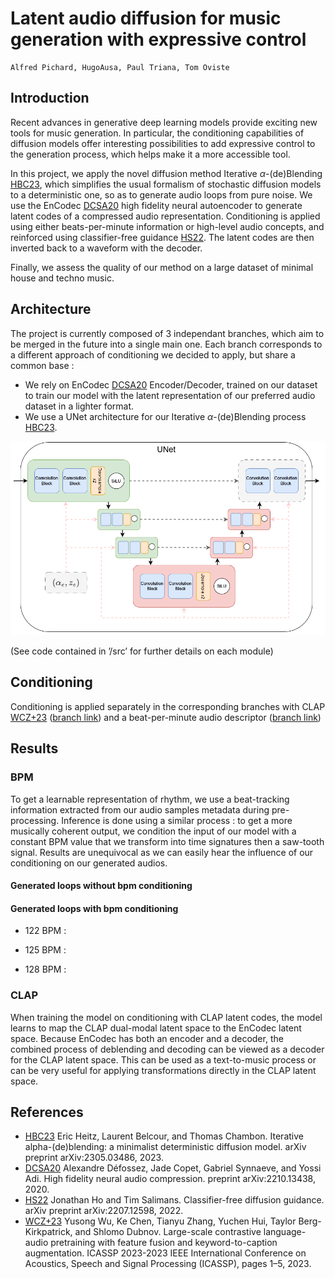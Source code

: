 # Latent audio diffusion for music generation with expressive control
    Alfred Pichard, HugoAusa, Paul Triana, Tom Oviste

## Introduction
Recent advances in generative deep learning models provide exciting new tools for music generation. In particular, the conditioning capabilities of diffusion models offer interesting possibilities to add expressive control to the generation process, which helps make it a more accessible tool. 

In this project, we apply the novel diffusion method Iterative $\alpha$-(de)Blending [HBC23](https://arxiv.org/abs/2305.03486), which simplifies the usual formalism of stochastic diffusion models to a deterministic one, so as to generate audio loops from pure noise. We use the EnCodec [DCSA20](https://arxiv.org/abs/2210.13438) high fidelity neural autoencoder to generate latent codes of a compressed audio representation. Conditioning is applied using either beats-per-minute information or high-level audio concepts, and reinforced using classifier-free guidance [HS22](https://arxiv.org/abs/2207.12598). The latent codes are then inverted back to a waveform with the decoder. 

Finally, we assess the quality of our method on a large dataset of minimal house and techno music.

## Architecture
The project is currently composed of 3 independant branches, which aim to be merged in the future into a single main one. Each branch corresponds to a different approach of conditioning we decided to apply, but share a common base :
  - We rely on EnCodec [DCSA20](https://arxiv.org/abs/2210.13438) Encoder/Decoder, trained on our dataset to train our model with the latent representation of our preferred audio dataset in a lighter format.
  - We use a UNet architecture for our Iterative $\alpha$-(de)Blending process [HBC23](https://arxiv.org/abs/2305.03486).
  
![UNet architecture png](resources/figures/UNet.png)

(See code contained in ’/src’ for further details on each module)

## Conditioning
Conditioning is applied separately in the corresponding branches with CLAP [WCZ+23](https://arxiv.org/abs/2211.06687) ([branch link](https://github.com/AlfredPichard/LADMG/tree/clap)) and a beat-per-minute audio descriptor ([branch link](https://github.com/AlfredPichard/LADMG/tree/bpm_conditioning))

## Results
### BPM
To get a learnable representation of rhythm, we use a beat-tracking information extracted from our audio samples metadata during pre-processing. Inference is done using a similar process : to get a more musically coherent output, we condition the input of our model with a constant BPM value that we transform into time signatures then a saw-tooth signal. Results are unequivocal as we can easily hear the influence of our conditioning on our generated audios.

#### Generated loops without bpm conditioning

<audio src="resources/audios/generated_1_no_bpm.wav" title="N0_BPM"></audio>

#### Generated loops with bpm conditioning 

- 122 BPM :
<audio src="resources/audios/generated_audio_1_122bpm.wav" title="122_BPM_1"></audio>
<audio src="resources/audios/generated_audio_9_122bpm.wav" title="122_BPM_2"></audio>

- 125 BPM : 
<audio src="resources/audios/generated_audio_3_125bpm.wav" title="125_BPM_1"></audio>
<audio src="resources/audios/generated_audio_6_125bpm.wav" title="125_BPM_2"></audio>

- 128 BPM :
<audio src="resources/audios/generated_audio_4_128bpm.wav" title="128_BPM_1"></audio>
<audio src="resources/audios/generated_audio_5_128bpm.wav" title="128_BPM_2"></audio>


### CLAP
When training the model on conditioning with CLAP latent codes, the model learns to map the CLAP dual-modal latent space to the EnCodec latent space. Because EnCodec has both an encoder and a decoder, the combined process of deblending and decoding can be viewed as a decoder for the CLAP latent space. This can be used as a text-to-music process or can be very useful for applying transformations directly in the CLAP latent space.


## References
 - [HBC23](https://arxiv.org/abs/2305.03486) Eric Heitz, Laurent Belcour, and Thomas Chambon. Iterative alpha-(de)blending: a minimalist deterministic diffusion model. arXiv preprint arXiv:2305.03486, 2023.
 - [DCSA20](https://arxiv.org/abs/2210.13438) Alexandre Défossez, Jade Copet, Gabriel Synnaeve, and Yossi Adi. High fidelity neural audio compression. preprint arXiv:2210.13438, 2020.
 - [HS22](https://arxiv.org/abs/2207.12598) Jonathan Ho and Tim Salimans. Classifier-free diffusion guidance. arXiv preprint arXiv:2207.12598, 2022.
 - [WCZ+23](https://arxiv.org/abs/2211.06687) Yusong Wu, Ke Chen, Tianyu Zhang, Yuchen Hui, Taylor Berg-Kirkpatrick, and Shlomo Dubnov. Large-scale contrastive language-audio pretraining with feature fusion and keyword-to-caption augmentation. ICASSP 2023-2023 IEEE International Conference on Acoustics, Speech and Signal Processing (ICASSP), pages 1–5, 2023.
